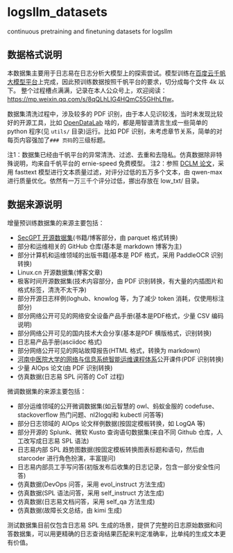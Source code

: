 # logsllm_datasets
continuous pretraining and finetuning datasets for logsllm 

## 数据格式说明

本数据集主要用于日志易在日志分析大模型上的探索尝试。模型训练在[百度云千帆大模型平台](https://console.bce.baidu.com/qianfan/data/insightAction/sft/insight/clean/list)上完成，因此预训练数据按照千帆平台的要求，切分成每个文件 4k 以下。
整个过程槽点满满，记录在本人公众号上，欢迎阅读：<https://mp.weixin.qq.com/s/8qQLhLIG4HQmC55GHhLfIw>。

数据集清洗过程中，涉及较多的 PDF 识别，由于本人见识较浅，当时未发现比较好的开源工具，比如 [OpenDataLab](https://github.com/opendatalab/PDF-Extract-Kit/blob/main/README_zh-CN.md) 啥的，都是用智谱清言生成一些简单的 python 程序(见 `utils/` 目录)运行。比如 PDF 识别，未考虑章节关系，简单的对每页内容强加了`### 页码`的三级标题。

注1：数据集已经由千帆平台的异常清洗、过滤、去重和去隐私。仿真数据除非特殊说明，均来自千帆平台的 ernie-speed 免费模型。
注2：参照 [DCLM 论文](https://github.com/mlfoundations/dclm/tree/main/baselines#fasttext-filtering)，采用 fasttext 模型进行文本质量过滤，对评分过低的五万多个文本，由 qwen-max 进行质量优化。依然有一万三千个评分过低，挪出存放在 low_txt/ 目录。

## 数据来源说明

增量预训练数据集的来源主要包括：

* [SecGPT 开源数据集](https://github.com/Clouditera/SecGPT)(书籍/博客部分，由 parquet 格式转换)
* 部分和运维相关的 GitHub 仓库(基本是 markdown 博客为主)
* 部分计算机和运维领域的出版书籍(基本是 PDF 格式，采用 PaddleOCR 识别转换)
* Linux.cn 开源数据集(博客文章)
* 极客时间开源数据集(技术内容部分，由 PDF 识别转换，有大量的内插图片和格式标签，清洗不太干净)
* 部分开源日志样例(loghub、knowlog 等，为了减少 token 消耗，仅使用标注部分)
* 部分网络公开可见的网络安全设备产品手册(基本是PDF格式，少量 CSV 编码说明)
* 部分网络公开可见的国内技术大会分享(基本是PDF 横版格式，识别转换)
* 日志易产品手册(asciidoc 格式)
* 部分网络公开可见的网站故障报告(HTML 格式，转换为 markdown)
* [河南中医院大学的网络与信息系统智能运维课程体系](https://internet.hactcm.edu.cn/)公开课件(PDF 识别转换)
* 少量 AIOps 论文(由 PDF 识别转换)
* 仿真数据(日志易 SPL 问答的 CoT 过程)

微调数据集的来源主要包括：

* 部分运维领域的公开微调数据集(如云智慧的 owl、蚂蚁金服的 codefuse、stackoverflow 热门问题、nl2logql和 kubectl 问答等)
* 部分日志领域的 AIOps 论文样例数据(按固定模板转换，如 LogQA 等)
* 部分开源的 Splunk、微软 Kusto 查询语句数据集(来自不同 Github 仓库，人工改写成日志易 SPL 语法)
* 日志易内部 SPL 趋势图数据(按固定模板转换图表标题和语句，然后由 starcoder 进行角色扮演，丰富提问)
* 日志易内部员工手写问答(初版发布后收集的日志记录，包含一部分安全性问答)
* 仿真数据(DevOps 问答，采用 evol_instruct 方法生成)
* 仿真数据(SPL 语法问答，采用 self_instruct 方法生成)
* 仿真数据(日志易文档问答，采用 self_qa 方法生成)
* 仿真数据(故障长文总结，由 kimi 生成)

测试数据集目前仅包含日志易 SPL 生成的场景，提供了完整的日志原始数据和问答数据集，可以用更精确的日志查询结果匹配来判定准确率，比单纯的生成文本更有价值。

